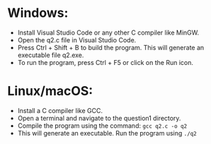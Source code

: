 # Windows:

* Install Visual Studio Code or any other C compiler like MinGW.
* Open the q2.c file in Visual Studio Code.
* Press Ctrl + Shift + B to build the program. This will generate an executable file q2.exe.
* To run the program, press Ctrl + F5 or click on the Run icon.

# Linux/macOS:

* Install a C compiler like GCC.
* Open a terminal and navigate to the question1 directory.
* Compile the program using the command: ```gcc q2.c -o q2```
* This will generate an executable. Run the program using ```./q2```
